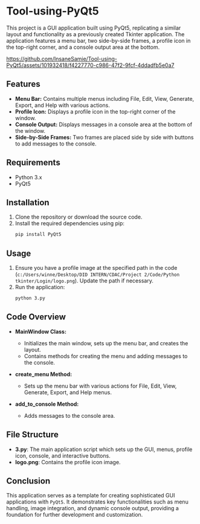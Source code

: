 # Tool-using-PyQt5


This project is a GUI application built using PyQt5, replicating a similar layout and functionality as a previously created Tkinter application. The application features a menu bar, two side-by-side frames, a profile icon in the top-right corner, and a console output area at the bottom.

https://github.com/InsaneSamie/Tool-using-PyQt5/assets/101932418/f4227770-c986-47f2-9fcf-4ddadfb5e0a7

## Features

- **Menu Bar:** Contains multiple menus including File, Edit, View, Generate, Export, and Help with various actions.
- **Profile Icon:** Displays a profile icon in the top-right corner of the window.
- **Console Output:** Displays messages in a console area at the bottom of the window.
- **Side-by-Side Frames:** Two frames are placed side by side with buttons to add messages to the console.

## Requirements

- Python 3.x
- PyQt5

## Installation

1. Clone the repository or download the source code.
2. Install the required dependencies using pip:
    ```sh
    pip install PyQt5
    ```

## Usage

1. Ensure you have a profile image at the specified path in the code (`c:/Users/winne/Desktop/DID INTERN/CDAC/Project 2/Code/Python tkinter/Login/logo.png`). Update the path if necessary.
2. Run the application:
    ```sh
    python 3.py
    ```

## Code Overview

- **MainWindow Class:** 
  - Initializes the main window, sets up the menu bar, and creates the layout.
  - Contains methods for creating the menu and adding messages to the console.

- **create_menu Method:**
  - Sets up the menu bar with various actions for File, Edit, View, Generate, Export, and Help menus.

- **add_to_console Method:**
  - Adds messages to the console area.

## File Structure

- **3.py**: The main application script which sets up the GUI, menus, profile icon, console, and interactive buttons.
- **logo.png**: Contains the profile icon image.

## Conclusion

This application serves as a template for creating sophisticated GUI applications with `PyQt5`. It demonstrates key functionalities such as menu handling, image integration, and dynamic console output, providing a foundation for further development and customization.
